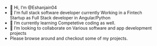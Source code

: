 - 👋 Hi, I’m @Eshanjain04
- 👀 I'm full stack software developer currently Working in a Fintech Startup as Full Stack developer in Angular/Python 
- 🌱 I’m currently learning Competetive coding as well.
- 💞️ I’m looking to collaborate on Various software and app development projects 
- Please browse around and checkout some of my projects.


<!---
Eshanjain04/Eshanjain04 is a ✨ special ✨ repository because its `README.md` (this file) appears on your GitHub profile.
You can click the Preview link to take a look at your changes.
--->
